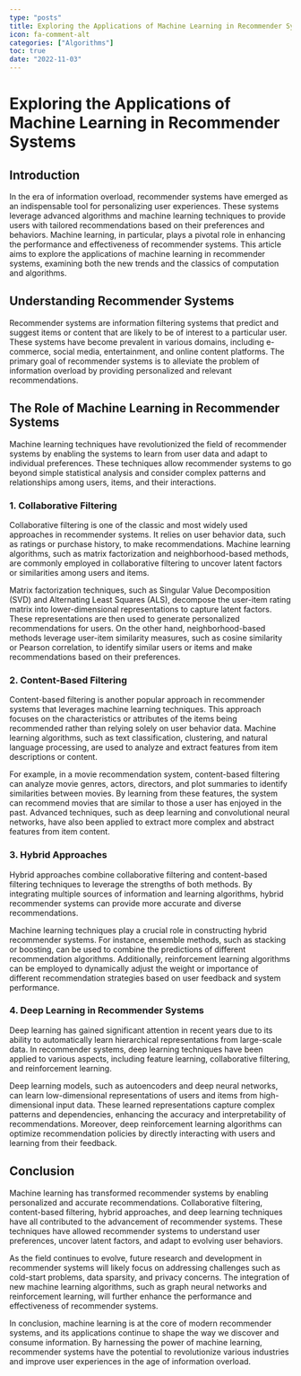 ```yaml
---
type: "posts"
title: Exploring the Applications of Machine Learning in Recommender Systems
icon: fa-comment-alt
categories: ["Algorithms"]
toc: true
date: "2022-11-03"
---
```




# Exploring the Applications of Machine Learning in Recommender Systems

## Introduction

In the era of information overload, recommender systems have emerged as an indispensable tool for personalizing user experiences. These systems leverage advanced algorithms and machine learning techniques to provide users with tailored recommendations based on their preferences and behaviors. Machine learning, in particular, plays a pivotal role in enhancing the performance and effectiveness of recommender systems. This article aims to explore the applications of machine learning in recommender systems, examining both the new trends and the classics of computation and algorithms.

## Understanding Recommender Systems

Recommender systems are information filtering systems that predict and suggest items or content that are likely to be of interest to a particular user. These systems have become prevalent in various domains, including e-commerce, social media, entertainment, and online content platforms. The primary goal of recommender systems is to alleviate the problem of information overload by providing personalized and relevant recommendations.

## The Role of Machine Learning in Recommender Systems

Machine learning techniques have revolutionized the field of recommender systems by enabling the systems to learn from user data and adapt to individual preferences. These techniques allow recommender systems to go beyond simple statistical analysis and consider complex patterns and relationships among users, items, and their interactions.

### 1. Collaborative Filtering

Collaborative filtering is one of the classic and most widely used approaches in recommender systems. It relies on user behavior data, such as ratings or purchase history, to make recommendations. Machine learning algorithms, such as matrix factorization and neighborhood-based methods, are commonly employed in collaborative filtering to uncover latent factors or similarities among users and items.

Matrix factorization techniques, such as Singular Value Decomposition (SVD) and Alternating Least Squares (ALS), decompose the user-item rating matrix into lower-dimensional representations to capture latent factors. These representations are then used to generate personalized recommendations for users. On the other hand, neighborhood-based methods leverage user-item similarity measures, such as cosine similarity or Pearson correlation, to identify similar users or items and make recommendations based on their preferences.

### 2. Content-Based Filtering

Content-based filtering is another popular approach in recommender systems that leverages machine learning techniques. This approach focuses on the characteristics or attributes of the items being recommended rather than relying solely on user behavior data. Machine learning algorithms, such as text classification, clustering, and natural language processing, are used to analyze and extract features from item descriptions or content.

For example, in a movie recommendation system, content-based filtering can analyze movie genres, actors, directors, and plot summaries to identify similarities between movies. By learning from these features, the system can recommend movies that are similar to those a user has enjoyed in the past. Advanced techniques, such as deep learning and convolutional neural networks, have also been applied to extract more complex and abstract features from item content.

### 3. Hybrid Approaches

Hybrid approaches combine collaborative filtering and content-based filtering techniques to leverage the strengths of both methods. By integrating multiple sources of information and learning algorithms, hybrid recommender systems can provide more accurate and diverse recommendations.

Machine learning techniques play a crucial role in constructing hybrid recommender systems. For instance, ensemble methods, such as stacking or boosting, can be used to combine the predictions of different recommendation algorithms. Additionally, reinforcement learning algorithms can be employed to dynamically adjust the weight or importance of different recommendation strategies based on user feedback and system performance.

### 4. Deep Learning in Recommender Systems

Deep learning has gained significant attention in recent years due to its ability to automatically learn hierarchical representations from large-scale data. In recommender systems, deep learning techniques have been applied to various aspects, including feature learning, collaborative filtering, and reinforcement learning.

Deep learning models, such as autoencoders and deep neural networks, can learn low-dimensional representations of users and items from high-dimensional input data. These learned representations capture complex patterns and dependencies, enhancing the accuracy and interpretability of recommendations. Moreover, deep reinforcement learning algorithms can optimize recommendation policies by directly interacting with users and learning from their feedback.

## Conclusion

Machine learning has transformed recommender systems by enabling personalized and accurate recommendations. Collaborative filtering, content-based filtering, hybrid approaches, and deep learning techniques have all contributed to the advancement of recommender systems. These techniques have allowed recommender systems to understand user preferences, uncover latent factors, and adapt to evolving user behaviors.

As the field continues to evolve, future research and development in recommender systems will likely focus on addressing challenges such as cold-start problems, data sparsity, and privacy concerns. The integration of new machine learning algorithms, such as graph neural networks and reinforcement learning, will further enhance the performance and effectiveness of recommender systems.

In conclusion, machine learning is at the core of modern recommender systems, and its applications continue to shape the way we discover and consume information. By harnessing the power of machine learning, recommender systems have the potential to revolutionize various industries and improve user experiences in the age of information overload.